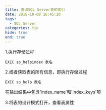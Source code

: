 ```yaml
---
title: 查询SQL Server表的索引
date: 2018-10-08 16:45:20
tags:
  - SQL Server
categories: tip
hide: true
end: true
---
```


1.执行存储过程

    EXEC sp_helpindex 表名

2.或者获取表的所有信息，即执行存储过程

    EXEC sp_help 表名

在输出结果中包含'index_name'和'index_keys'项

3.将表的设计模式打开，查看表属性